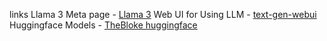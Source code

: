 links
Llama 3 Meta page - [Llama 3](https://ai.meta.com/blog/meta-llama-3/)
Web UI for Using LLM - [text-gen-webui](https://github.com/oobabooga/text-generation-webui)
Huggingface Models - [TheBloke huggingface](https://huggingface.co/TheBloke)
